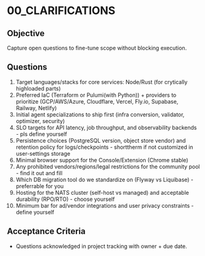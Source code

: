 # 00_CLARIFICATIONS

## Objective

Capture open questions to fine-tune scope without blocking execution.

## Questions

1. Target languages/stacks for core services: Node/Rust (for crytically highloaded parts)
2. Preferred IaC (Terraform or Pulumi(with Python)) + providers to prioritize (GCP/AWS/Azure, Cloudflare, Vercel, Fly.io, Supabase, Railway, Netlify)
3. Initial agent specializations to ship first (infra conversion, validator, optimizer, security)
4. SLO targets for API latency, job throughput, and observability backends - pls define yourself
5. Persistence choices (PostgreSQL version, object store vendor) and retention policy for logs/checkpoints - shorttherm if not customized in user-settings storage
6. Minimal browser support for the Console/Extension (Chrome stable)
7. Any prohibited vendors/regions/legal restrictions for the community pool - find it out and fill
8. Which DB migration tool do we standardize on (Flyway vs Liquibase) - preferrable for you
9. Hosting for the NATS cluster (self-host vs managed) and acceptable durability (RPO/RTO) - choose yourself
10. Minimum bar for ad/vendor integrations and user privacy constraints - define yourself

## Acceptance Criteria

- Questions acknowledged in project tracking with owner + due date.
